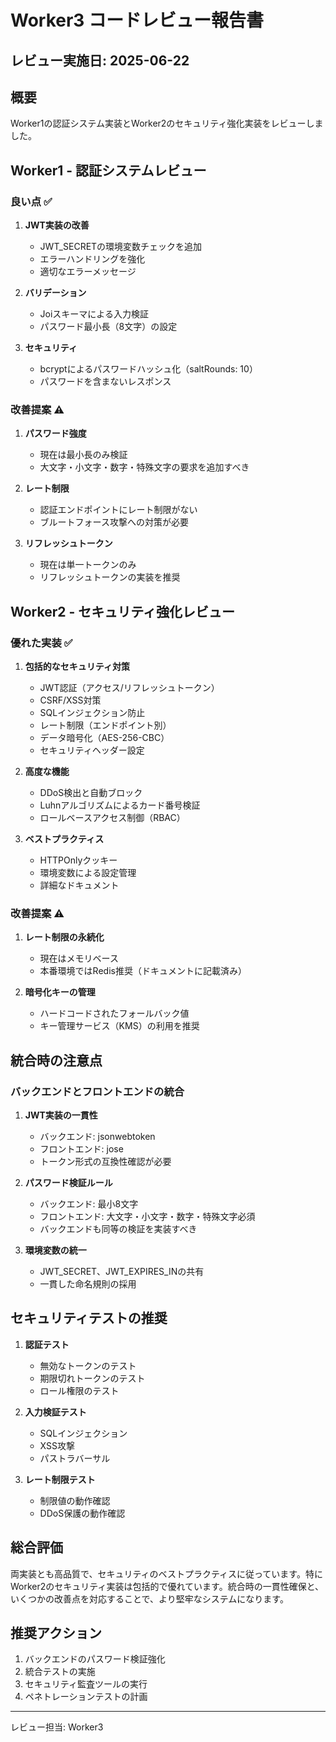 # Worker3 コードレビュー報告書

## レビュー実施日: 2025-06-22

## 概要
Worker1の認証システム実装とWorker2のセキュリティ強化実装をレビューしました。

## Worker1 - 認証システムレビュー

### 良い点 ✅
1. **JWT実装の改善**
   - JWT_SECRETの環境変数チェックを追加
   - エラーハンドリングを強化
   - 適切なエラーメッセージ

2. **バリデーション**
   - Joiスキーマによる入力検証
   - パスワード最小長（8文字）の設定

3. **セキュリティ**
   - bcryptによるパスワードハッシュ化（saltRounds: 10）
   - パスワードを含まないレスポンス

### 改善提案 ⚠️
1. **パスワード強度**
   - 現在は最小長のみ検証
   - 大文字・小文字・数字・特殊文字の要求を追加すべき

2. **レート制限**
   - 認証エンドポイントにレート制限がない
   - ブルートフォース攻撃への対策が必要

3. **リフレッシュトークン**
   - 現在は単一トークンのみ
   - リフレッシュトークンの実装を推奨

## Worker2 - セキュリティ強化レビュー

### 優れた実装 ✅
1. **包括的なセキュリティ対策**
   - JWT認証（アクセス/リフレッシュトークン）
   - CSRF/XSS対策
   - SQLインジェクション防止
   - レート制限（エンドポイント別）
   - データ暗号化（AES-256-CBC）
   - セキュリティヘッダー設定

2. **高度な機能**
   - DDoS検出と自動ブロック
   - Luhnアルゴリズムによるカード番号検証
   - ロールベースアクセス制御（RBAC）

3. **ベストプラクティス**
   - HTTPOnlyクッキー
   - 環境変数による設定管理
   - 詳細なドキュメント

### 改善提案 ⚠️
1. **レート制限の永続化**
   - 現在はメモリベース
   - 本番環境ではRedis推奨（ドキュメントに記載済み）

2. **暗号化キーの管理**
   - ハードコードされたフォールバック値
   - キー管理サービス（KMS）の利用を推奨

## 統合時の注意点

### バックエンドとフロントエンドの統合
1. **JWT実装の一貫性**
   - バックエンド: jsonwebtoken
   - フロントエンド: jose
   - トークン形式の互換性確認が必要

2. **パスワード検証ルール**
   - バックエンド: 最小8文字
   - フロントエンド: 大文字・小文字・数字・特殊文字必須
   - バックエンドも同等の検証を実装すべき

3. **環境変数の統一**
   - JWT_SECRET、JWT_EXPIRES_INの共有
   - 一貫した命名規則の採用

## セキュリティテストの推奨

1. **認証テスト**
   - 無効なトークンのテスト
   - 期限切れトークンのテスト
   - ロール権限のテスト

2. **入力検証テスト**
   - SQLインジェクション
   - XSS攻撃
   - パストラバーサル

3. **レート制限テスト**
   - 制限値の動作確認
   - DDoS保護の動作確認

## 総合評価
両実装とも高品質で、セキュリティのベストプラクティスに従っています。特にWorker2のセキュリティ実装は包括的で優れています。統合時の一貫性確保と、いくつかの改善点を対応することで、より堅牢なシステムになります。

## 推奨アクション
1. バックエンドのパスワード検証強化
2. 統合テストの実施
3. セキュリティ監査ツールの実行
4. ペネトレーションテストの計画

---
レビュー担当: Worker3